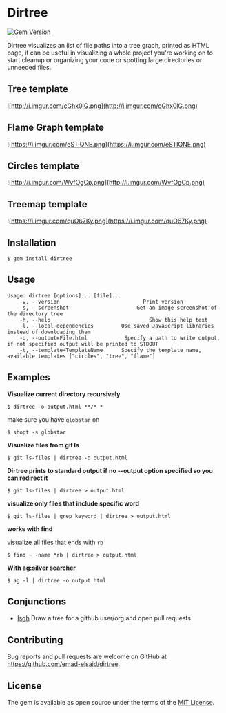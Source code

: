 # Dirtree

[![Gem Version](https://badge.fury.io/rb/dirtree.svg)](https://badge.fury.io/rb/dirtree)

Dirtree visualizes an list of file paths into a tree graph, printed as HTML page, it can be useful in visualizing a whole project you're working on to start cleanup or organizing your code or spotting large directories or unneeded files.

## Tree template
![http://i.imgur.com/cGhx0lG.png](http://i.imgur.com/cGhx0lG.png)

## Flame Graph template
![https://i.imgur.com/eSTlQNE.png](https://i.imgur.com/eSTlQNE.png)

## Circles template
![http://i.imgur.com/WvfOgCp.png](http://i.imgur.com/WvfOgCp.png)

## Treemap template
![https://i.imgur.com/quO67Ky.png](https://i.imgur.com/quO67Ky.png)

## Installation


    $ gem install dirtree

## Usage

    Usage: dirtree [options]... [file]...
        -v, --version                           Print version
        -s, --screenshot                      Get an image screenshot of the directory tree
        -h, --help                                Show this help text
        -l, --local-dependencies         Use saved JavaScript libraries instead of downloading them
        -o, --output=File.html            Specify a path to write output, if not specified output will be printed to STDOUT
        -t, --template=TemplateName      Specify the template name, available templates ["circles", "tree", "flame"]


## Examples

**Visualize current directory recursively**

```
$ dirtree -o output.html **/* *
```

  make sure you have `globstar` on
```
$ shopt -s globstar
```

**Visualize files from git ls**

```
$ git ls-files | dirtree -o output.html
```

**Dirtree prints to standard output if no --output option specified so you can redirect it**

```
$ git ls-files | dirtree > output.html
```

**visualize only files that include specific word**

```
$ git ls-files | grep keyword | dirtree > output.html
```

**works with find**

visualize all files that ends with `rb`

```
$ find ~ -name *rb | dirtree > output.html
```

**With ag:silver searcher**

```
$ ag -l | dirtree -o output.html
```

## Conjunctions

* [lsgh](https://www.github.com/emad-elsaid/lsgh) Draw a tree for a github user/org and open pull requests.

## Contributing

Bug reports and pull requests are welcome on GitHub at https://github.com/emad-elsaid/dirtree.

## License

The gem is available as open source under the terms of the [MIT License](http://opensource.org/licenses/MIT).

